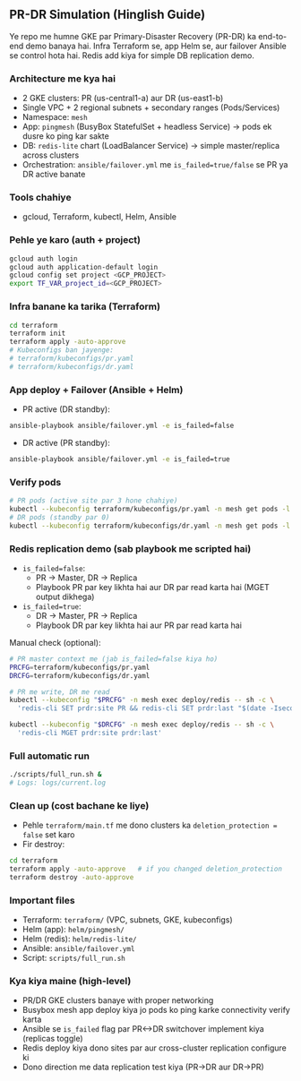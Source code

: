 ## PR-DR Simulation (Hinglish Guide)

Ye repo me humne GKE par Primary-Disaster Recovery (PR-DR) ka end-to-end demo banaya hai. Infra Terraform se, app Helm se, aur failover Ansible se control hota hai. Redis add kiya for simple DB replication demo.

### Architecture me kya hai
- 2 GKE clusters: PR (us-central1-a) aur DR (us-east1-b)
- Single VPC + 2 regional subnets + secondary ranges (Pods/Services)
- Namespace: `mesh`
- App: `pingmesh` (BusyBox StatefulSet + headless Service) -> pods ek dusre ko ping kar sakte
- DB: `redis-lite` chart (LoadBalancer Service) -> simple master/replica across clusters
- Orchestration: `ansible/failover.yml` me `is_failed=true/false` se PR ya DR active banate

### Tools chahiye
- gcloud, Terraform, kubectl, Helm, Ansible

### Pehle ye karo (auth + project)
```bash
gcloud auth login
gcloud auth application-default login
gcloud config set project <GCP_PROJECT>
export TF_VAR_project_id=<GCP_PROJECT>
```

### Infra banane ka tarika (Terraform)
```bash
cd terraform
terraform init
terraform apply -auto-approve
# Kubeconfigs ban jayenge:
# terraform/kubeconfigs/pr.yaml
# terraform/kubeconfigs/dr.yaml
```

### App deploy + Failover (Ansible + Helm)
- PR active (DR standby):
```bash
ansible-playbook ansible/failover.yml -e is_failed=false
```
- DR active (PR standby):
```bash
ansible-playbook ansible/failover.yml -e is_failed=true
```

### Verify pods
```bash
# PR pods (active site par 3 hone chahiye)
kubectl --kubeconfig terraform/kubeconfigs/pr.yaml -n mesh get pods -l app=pingmesh
# DR pods (standby par 0)
kubectl --kubeconfig terraform/kubeconfigs/dr.yaml -n mesh get pods -l app=pingmesh
```

### Redis replication demo (sab playbook me scripted hai)
- `is_failed=false`:
  - PR -> Master, DR -> Replica
  - Playbook PR par key likhta hai aur DR par read karta hai (MGET output dikhega)
- `is_failed=true`:
  - DR -> Master, PR -> Replica
  - Playbook DR par key likhta hai aur PR par read karta hai

Manual check (optional):
```bash
# PR master context me (jab is_failed=false kiya ho)
PRCFG=terraform/kubeconfigs/pr.yaml
DRCFG=terraform/kubeconfigs/dr.yaml

# PR me write, DR me read
kubectl --kubeconfig "$PRCFG" -n mesh exec deploy/redis -- sh -c \
  'redis-cli SET prdr:site PR && redis-cli SET prdr:last "$(date -Iseconds)"'

kubectl --kubeconfig "$DRCFG" -n mesh exec deploy/redis -- sh -c \
  'redis-cli MGET prdr:site prdr:last'
```

### Full automatic run
```bash
./scripts/full_run.sh &
# Logs: logs/current.log
```

### Clean up (cost bachane ke liye)
- Pehle `terraform/main.tf` me dono clusters ka `deletion_protection = false` set karo
- Fir destroy:
```bash
cd terraform
terraform apply -auto-approve   # if you changed deletion_protection
terraform destroy -auto-approve
```

### Important files
- Terraform: `terraform/` (VPC, subnets, GKE, kubeconfigs)
- Helm (app): `helm/pingmesh/`
- Helm (redis): `helm/redis-lite/`
- Ansible: `ansible/failover.yml`
- Script: `scripts/full_run.sh`

### Kya kiya maine (high-level)
- PR/DR GKE clusters banaye with proper networking
- Busybox mesh app deploy kiya jo pods ko ping karke connectivity verify karta
- Ansible se `is_failed` flag par PR<->DR switchover implement kiya (replicas toggle)
- Redis deploy kiya dono sites par aur cross-cluster replication configure ki
- Dono direction me data replication test kiya (PR->DR aur DR->PR)

